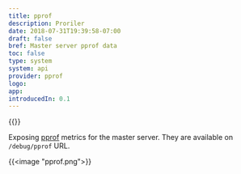 ```yaml
---
title: pprof
description: Proriler
date: 2018-07-31T19:39:58-07:00
draft: false
bref: Master server pprof data 
toc: false
type: system
system: api
provider: pprof
logo:
app:
introducedIn: 0.1
---
```

{{<provider>}}

Exposing [pprof](https://golang.org/pkg/net/http/pprof/) metrics for the master server.
They are available on `/debug/pprof` URL.

{{<image "pprof.png">}}

